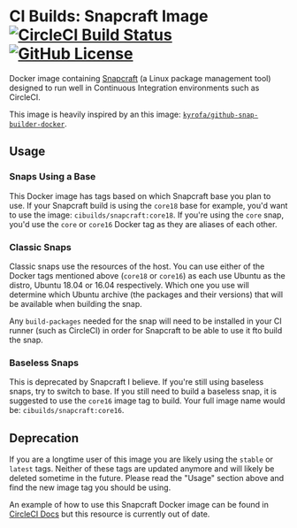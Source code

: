 # CI Builds: Snapcraft Image [![CircleCI Build Status](https://circleci.com/gh/cibuilds/snapcraft.svg?style=shield)](https://circleci.com/gh/cibuilds/snapcraft) [![GitHub License](https://img.shields.io/badge/license-MIT-blue.svg)](https://raw.githubusercontent.com/cibuilds/snapcraft/trunk/LICENSE)

Docker image containing [Snapcraft](https://snapcraft.io) (a Linux package management tool) designed to run well in Continuous Integration environments such as CircleCI.

This image is heavily inspired by an this image: [`kyrofa/github-snap-builder-docker`](https://github.com/kyrofa/github-snap-builder-docker).

## Usage

### Snaps Using a Base

This Docker image has tags based on which Snapcraft base you plan to use.
If your Snapcraft build is using the `core18` base for example, you'd want to use the image: `cibuilds/snapcraft:core18`.
If you're using the `core` snap, you'd use the `core` or `core16` Docker tag as they are aliases of each other.

### Classic Snaps

Classic snaps use the resources of the host.
You can use either of the Docker tags mentioned above (`core18` or `core16`) as each use Ubuntu as the distro, Ubuntu 18.04 or 16.04 respectively.
Which one you use will determine which Ubuntu archive (the packages and their versions) that will be available when building the snap.

Any `build-packages` needed for the snap will need to be installed in your CI runner (such as CircleCI) in order for Snapcraft to be able to use it fto build the snap.

### Baseless Snaps

This is deprecated by Snapcraft I believe.
If you're still using baseless snaps, try to switch to base.
If you still need to build a baseless snap, it is suggested to use the `core16` image tag to build.
Your full image name would be: `cibuilds/snapcraft:core16`.


## Deprecation

If you are a longtime user of this image you are likely using the `stable` or `latest` tags.
Neither of these tags are updated anymore and will likely be deleted sometime in the future.
Please read the "Usage" section above and find the new image tag you should be using.


An example of how to use this Snapcraft Docker image can be found in [CircleCI Docs](https://circleci.com/docs/2.0/build-publish-snap-packages/) but this resource is currently out of date.
